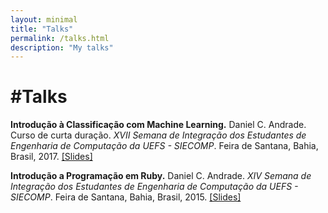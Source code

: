 ```yaml
---
layout: minimal
title: "Talks"
permalink: /talks.html
description: "My talks"
---
```

#Talks
======

**Introdução à Classificação com Machine Learning.** Daniel C. Andrade. Curso de curta duração. *XVII Semana de Integração dos Estudantes de Engenharia de Computação da UEFS - SIECOMP*. Feira de Santana, Bahia, Brasil, 2017. [[Slides]](https://drive.google.com/open?id=19snlfeSMIeGk6LyosdlcVy0BFA4vy9RK)

**Introdução a Programação em Ruby.** Daniel C. Andrade. *XIV Semana de Integração dos Estudantes de Engenharia de Computação da UEFS - SIECOMP*. Feira de Santana, Bahia, Brasil, 2015. [[Slides]](https://drive.google.com/open?id=1hKoGPuwRAa5wblQSfbYMKBxHWSqNPcMW)
